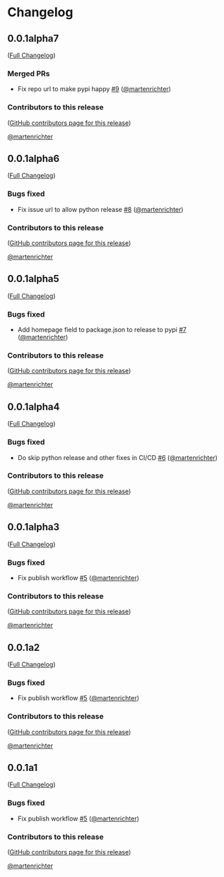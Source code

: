 # Changelog

<!-- <START NEW CHANGELOG ENTRY> -->

## 0.0.1alpha7

([Full Changelog](https://github.com/fails-components/jupyterfails/compare/@fails-components/jupyter-applet-view@0.0.1-alpha.6...876cb37fb6757e935a7e592487f8ec6027b0759b))

### Merged PRs

- Fix repo url to make pypi happy [#9](https://github.com/fails-components/jupyterfails/pull/9) ([@martenrichter](https://github.com/martenrichter))

### Contributors to this release

([GitHub contributors page for this release](https://github.com/fails-components/jupyterfails/graphs/contributors?from=2025-02-02&to=2025-02-02&type=c))

[@martenrichter](https://github.com/search?q=repo%3Afails-components%2Fjupyterfails+involves%3Amartenrichter+updated%3A2025-02-02..2025-02-02&type=Issues)

<!-- <END NEW CHANGELOG ENTRY> -->

## 0.0.1alpha6

([Full Changelog](https://github.com/fails-components/jupyterfails/compare/@fails-components/jupyter-applet-view@0.0.1-alpha.5...9dbd4ebf462e5d780dd823c795dc53f3d80b5be2))

### Bugs fixed

- Fix issue url to allow python release [#8](https://github.com/fails-components/jupyterfails/pull/8) ([@martenrichter](https://github.com/martenrichter))

### Contributors to this release

([GitHub contributors page for this release](https://github.com/fails-components/jupyterfails/graphs/contributors?from=2025-02-02&to=2025-02-02&type=c))

[@martenrichter](https://github.com/search?q=repo%3Afails-components%2Fjupyterfails+involves%3Amartenrichter+updated%3A2025-02-02..2025-02-02&type=Issues)

## 0.0.1alpha5

([Full Changelog](https://github.com/fails-components/jupyterfails/compare/@fails-components/jupyter-applet-view@0.0.1-alpha.4...42568bd0c0a68a8f6d8c8235971418e60553fe8b))

### Bugs fixed

- Add homepage field to package.json to release to pypi [#7](https://github.com/fails-components/jupyterfails/pull/7) ([@martenrichter](https://github.com/martenrichter))

### Contributors to this release

([GitHub contributors page for this release](https://github.com/fails-components/jupyterfails/graphs/contributors?from=2025-02-02&to=2025-02-02&type=c))

[@martenrichter](https://github.com/search?q=repo%3Afails-components%2Fjupyterfails+involves%3Amartenrichter+updated%3A2025-02-02..2025-02-02&type=Issues)

## 0.0.1alpha4

([Full Changelog](https://github.com/fails-components/jupyterfails/compare/@fails-components/jupyter-applet-view@0.0.1-alpha.3...55f92f7d21d26f388588827437d270d76f95fb07))

### Bugs fixed

- Do skip python release and other fixes in CI/CD [#6](https://github.com/fails-components/jupyterfails/pull/6) ([@martenrichter](https://github.com/martenrichter))

### Contributors to this release

([GitHub contributors page for this release](https://github.com/fails-components/jupyterfails/graphs/contributors?from=2025-02-02&to=2025-02-02&type=c))

[@martenrichter](https://github.com/search?q=repo%3Afails-components%2Fjupyterfails+involves%3Amartenrichter+updated%3A2025-02-02..2025-02-02&type=Issues)

## 0.0.1alpha3

([Full Changelog](https://github.com/fails-components/jupyterfails/compare/fe738d6334c994ac2847ecdcd08bd5821ec28581...fe738d6334c994ac2847ecdcd08bd5821ec28581))

### Bugs fixed

- Fix publish workflow [#5](https://github.com/fails-components/jupyterfails/pull/5) ([@martenrichter](https://github.com/martenrichter))

### Contributors to this release

([GitHub contributors page for this release](https://github.com/fails-components/jupyterfails/graphs/contributors?from=2025-02-01&to=2025-02-02&type=c))

[@martenrichter](https://github.com/search?q=repo%3Afails-components%2Fjupyterfails+involves%3Amartenrichter+updated%3A2025-02-01..2025-02-02&type=Issues)

## 0.0.1a2

([Full Changelog](https://github.com/fails-components/jupyterfails/compare/fe738d6334c994ac2847ecdcd08bd5821ec28581...fe738d6334c994ac2847ecdcd08bd5821ec28581))

### Bugs fixed

- Fix publish workflow [#5](https://github.com/fails-components/jupyterfails/pull/5) ([@martenrichter](https://github.com/martenrichter))

### Contributors to this release

([GitHub contributors page for this release](https://github.com/fails-components/jupyterfails/graphs/contributors?from=2025-02-01&to=2025-02-01&type=c))

[@martenrichter](https://github.com/search?q=repo%3Afails-components%2Fjupyterfails+involves%3Amartenrichter+updated%3A2025-02-01..2025-02-01&type=Issues)

## 0.0.1a1

([Full Changelog](https://github.com/fails-components/jupyterfails/compare/fe738d6334c994ac2847ecdcd08bd5821ec28581...fe738d6334c994ac2847ecdcd08bd5821ec28581))

### Bugs fixed

- Fix publish workflow [#5](https://github.com/fails-components/jupyterfails/pull/5) ([@martenrichter](https://github.com/martenrichter))

### Contributors to this release

([GitHub contributors page for this release](https://github.com/fails-components/jupyterfails/graphs/contributors?from=2025-02-01&to=2025-02-01&type=c))

[@martenrichter](https://github.com/search?q=repo%3Afails-components%2Fjupyterfails+involves%3Amartenrichter+updated%3A2025-02-01..2025-02-01&type=Issues)

